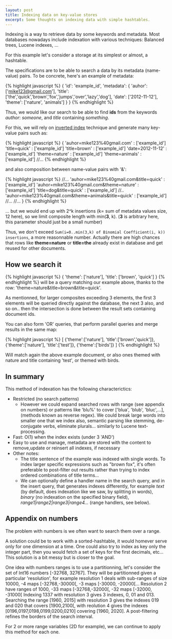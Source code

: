 ```yaml
---
layout: post
title: Indexing data on key-value stores
excerpt: Some thoughts on indexing data with simple hashtables.
---
```


Indexing is a way to retrieve data by some keywords and metadata. Most databases nowadays include indexation with various techniques: Balanced trees, Lucene indexes, ...

For this example let's consider a storage at its simplest or almost, a hashtable.

The specifications are to be able to search a data by its metadata (name-value) pairs. To be concrete, here's an example of metadata:
 
{% highlight javascript %}
{
  'id': 'example_id',
  'metadata': {
    'auhor': ['mike123@gmail.com'],
    'title': ['the','quick','brown','fox','jumps','over','lazy','dog'],
    'date': ['2012-11-12'],
    'theme': ['nature', 'animals']
  }
}
{% endhighlight %}

Thus, we would like our search to be able to find **ids** from the keywords *author*: *someone*, and *title* containing *something*.

For this, we will rely on [inverted index](http://en.wikipedia.org/wiki/Inverted_index) technique and generate many key-value pairs such as:

{% highlight javascript %}
{
  'auhor=mike123%40gmail.com'                           : ['example_id'] 
  'title=quick'                                         : ['example_id']
  'title=brown'                                         : ['example_id']
  'date=2012-11-12'                                     : ['example_id']
  'theme=nature'                                        : ['example_id']
  'theme=animals'                                       : ['example_id']
  //...
{% endhighlight %}

and also composition between name-value pairs with '&':

{% highlight javascript %}
  //...
  'auhor=mike123%40gmail.com&title=quick'               : ['example_id']
  'auhor=mike123%40gmail.com&theme=nature'              : ['example_id']
  'title=dog&title=quick'                               : ['example_id']
  //..
  'auhor=mike123%40gmail.com&theme=animals&title=quick' : ['example_id']
  //...
  //...
}
{% endhighlight %}

... but we would end up with 2^k insertions (k= sum of metadata values size, 12 here), so we limit composite length with min(**3**, k). (**3** is arbitrary here, this parameter should just be a small number)

Thus, we don't exceed `Sum(i=0..min(3,k) of Binomial Coefficient(i, k)) insertions`, a more reasonnable number. Actually there are high chances that rows like **theme=nature** or **title=the** already exist in database and get reused for other documents.

How we search it
-----------
{% highlight javascript %}
{
  'theme': ['nature'], 'title': ['brown', 'quick']
}
{% endhighlight %}
will be a query matching our example above, thanks to the row: 'theme=nature&title=brown&title=quick'.

As mentionned, for larger composites exceeding 3 elements, the first 3 elements will be queried directly against the database, the next 3 also, and so on.. then the intersection is done between the result sets containing document ids.

You can also form 'OR' queries, that perform parallel queries and merge results in the same map:

{% highlight javascript %}
[
  {'theme':['nature'], 'title':['brown','quick']},
  {'theme':['nature'], 'title':['test']},
  {'theme':['birds']}
]
{% endhighlight %}

Will match again the above example document, or also ones themed with nature and title containing 'test', or themed with birds.

In summary
---------

This method of indexation has the following characterictics:

 * Restricted (no search patterns)  
   * However we could expand searched rows with range (see appendix on numbers) or patterns like 'blu%' to cover ['blua', 'blub', 'bluc',...], (methods known as reverse regex). We could break large words into smaller one that we index also, semantic parsing like stemming, de-conjugate verbs, eliminate plurals... similarly to Lucene text-processing.
 * Fast: O(1) when the index exists (under 3 'AND')
 * Easy to use and manage, metadata are stored with the content to remove,update or reinsert all indexes, if necessary
 * Other notes:
   * The title sentence of the example was indexed with single words. To index larger specific expressions such as "brown fox", it's often preferable to post-filter out results rather than trying to index ordered combinations of title terms...
   * We can optionally define a handler name in the search query, and in the insert query, that generates indexes differently, for example *text* (by default, does indexation like we saw, by splitting in words), *binary* (no indexation on the specified binary field), *range1|range2|range3|range4...* (range handlers, see below).

Appendix on numbers
-------

The problem with numbers is we often want to search them over a range.

A solution could be to work with a sorted-hashtable, it would homever serve only for one dimension at a time. One could also try to index as key only the integer part, then you would fetch a set of keys for the first decimals, etc... This solution is a bit messy but is closer to the goal.

One idea with numbers ranges is to use a partitionning, let's consider the set of Int16 numbers [-32768, 32767]. They will be partitionned given a particular 'resolution', for example resolution 1 deals with sub-ranges of size 10000, -4 maps [-32768,-30000[, -3 maps [-30000, -20000[... Resolution 2 have ranges of 1000, -33 maps [-32768,-32000[, -32 maps [-32000, -31000[
Indexing 1337 with resolution 3 gives 3 indexes, 0, 01 and 013.
Searching the range [1960, 2015] with resolution 3 gives the indexes 019 and 020 that covers [1900,2100[, with reolution 4 gives the indexes [0196,0197,0198,0199,0200,0210] covering [1960, 2020]. A post-filtering refines the borders of the search interval.

For 2 or more range variables (2D for example), we can continue to apply this method for each one.
